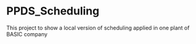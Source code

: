 # PPDS_Scheduling
This project to show a local version of scheduling applied in one plant of BASIC company
